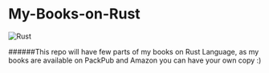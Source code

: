 # My-Books-on-Rust

![Rust](https://cloud.githubusercontent.com/assets/4376131/8398197/593e7b54-1e07-11e5-9b5f-20eae6db9364.jpg)


######This repo will have few parts of my books on Rust Language, as my books are available on PackPub and Amazon you can have your own copy :) 
